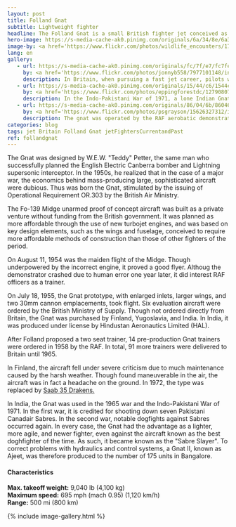 ```yaml
---
layout: post
title: Folland Gnat
subtitle: Lightweight fighter
headline: The Folland Gnat is a small British fighter jet conceived as a lightweight aircraft for combat and training.
hero-image: https://s-media-cache-ak0.pinimg.com/originals/6a/34/8e/6a348e1d3afc3477ffc8f7d920760578.jpg
image-by: <a href='https://www.flickr.com/photos/wildlife_encounters/17075243821/in/photolist-896hMc-9NqC2t-6qVbey-BFUWqD-9WDEkQ-RQ8t1m-6qR1LR-dsqsLy-kuhBtX-rR1YLx-vuW7iG-FrvC5N-4Msr6-6qR1he-dsqhhg-37Wwrw-6qQZGk-pNwfPF-HqTJfS-dsqrt5-RqSrF5-A3XrW8-6qVae9-dsqkRx-V1w5tM-Qjzo9L-CQjZXH-S38qou-r4YmLU-KkctVS-KuzNFn-wwnkLE-wwnkG1-nj7y8w-wQLjio-wSmeYd-wAtg7U-vHtPJP-wEACFk-weCc3J-s1T66x-oFwVew-ooHFxu-fDwL7Z-9SXMgv-9SXLF6-9Rzfwb-896h1R-6qVayN-5i1uGk' target='_new'>Folland Gnat T Mk1</a> by <a href='https://www.flickr.com/photos/wildlife_encounters/' target='_new'>Steve Slater</a> under <a href='https://creativecommons.org/licenses/by/2.0/' target='_new'>Attribution 2.0 Generic</a>
lang: en
gallery:
   - url: https://s-media-cache-ak0.pinimg.com/originals/fc/7f/e7/fc7fe766abb845fabb7242a5e893f7c2.jpg
     by: <a href='https://www.flickr.com/photos/jonnyb558/7977101148/in/photolist-d9UJfG-9PfNZn-H7mHdU-9NUcqb-9Rzfjf-9PSZZc-fHxcy4-raH51u-EEgLKd-9WC9aj-9SXMwZ-9RwnRX-kJ9P68-fHPKTY-9NqPyn-9WC9qo-896gki-9PT1oe-fHPKY1-oRYmT4-wSmfzJ-9Rzged-9NtuNG-oRXK1x-6qR2tD-pwgFKr-f8K96N-4Msp1-9ctHJW-4Msnx-oRYgnK-SGU6Au-dov2Sz-9WC8XW-pwjq98-qYHB9K-899xJo-pNRfVA-d1FcLQ-oHyJaR-ntSpja-6qVbYh-o58ZD4-896j1g-pwhHuB-4BWTg-oFwVuG-oRXyCi-pNQZPJ-kuhewx' target='_new'>Duxford Airshow 2012</a> by <a href='https://www.flickr.com/photos/jonnyb558/' target='_new'>John5199</a> under <a href='https://creativecommons.org/licenses/by/2.0/' target='_new'>Attribution 2.0 Generic</a>
     description: In Britain, when pursuing a fast jet career, pilots were trained for 70 hours on the Gnat.
   - url: https://s-media-cache-ak0.pinimg.com/originals/15/44/c6/1544c6e18570036cde6a84892bb5d09f.jpg
     by: <a href='https://www.flickr.com/photos/eppingforestdc/12790807775/in/photolist-kuhewx-oFwVRy-71WdaL-fDwNrV-899uCh-oRXn8z-oosV9B-HBHMRf-9NU9CN-4PhnVn-fDwKDr-oxyQ1k-pNQsK9-oPqK2Z-9Ntrxh-pNLT8P-896gEi-8oVufM-dKboZ3-6qVbnA-e1wDpV-nrmr8h-dasXhF-dasSDa-896hMc-9NqC2t-BFUWqD-6qVbey-9WDEkQ-RQ8t1m-6qR1LR-kuhBtX-dsqsLy-rR1YLx-vuW7iG-FrvC5N-4Msr6-6qR1he-dsqhhg-6qQZGk-37Wwrw-pNwfPF-HqTJfS-dsqrt5-RqSrF5-A3XrW8-6qVae9-dsqkRx-V1w5tM-Qjzo9L' target='_new'>CFS Gnat G-RORI Take Off</a> by <a href='https://www.flickr.com/photos/eppingforestdc/' target='_new'>Epping Forest District Council</a> under <a href='https://creativecommons.org/licenses/by-nc-nd/2.0/' target='_new'>Attribution-NonCommercial-NoDerivs 2.0 Generic</a>
     description: In the Indo-Pakistani War of 1971, a lone Indian Gnat pilot held out against six Sabres over Srinagar airfield, and even hit two, before being shot down.
   - url: https://s-media-cache-ak0.pinimg.com/originals/86/04/6b/86046b34881562e25c082978c9f9736d.jpg
     by: <a href='https://www.flickr.com/photos/psgrayson/15626327312/in/photolist-pNR1Gq-fDPpv7-pNQW8q-pNQTzE-9RwncH-9T1yYG-9PSYN6-pNx2r6-oEAGaX-d9UHrn-fDwLHB-9PVRrs-9NRkWT-9RzfJS-ctoWYS-9NqD4H-9Rwo2D-p5VDeb-9Ntu7N-2o9o74-d9UJ7Z-fDwPFB-fDwMyB-9T1zho-9T1A5L-fDPqdf-9PSZpH-9Wzg1H-fDPnDh-9NU8Jm-fDwNak-9SXLNe-9PVR37-9RwmRB-9NRn5H-9PiDGS-fDwK3p-JygdMm-fJKyW8-P1Gx5-9PfPfi-9NRosi-9PT1P2-9PVSx1-pwjUuY-9PfPkg-9NqJfF-9PfP7e-9T1zsG-6JcrPa' target='_new'>Gnat Display Team Open Day</a> by <a href='https://www.flickr.com/photos/psgrayson/' target='_new'>Paul Grayson</a> under <a href='https://creativecommons.org/licenses/by-nc-nd/2.0/' target='_new'>Attribution-NonCommercial-NoDerivs 2.0 Generic</a>
     description: The gnat was operated by the RAF aerobatic demonstration team, first known as the Yellowjacks, and then as the Red Arrows. Many are still in private hands today.
categories: blog
tags: jet Britain Folland Gnat jetFightersCurrentandPast
ref: follandgnat
---
```

The Gnat was designed by W.E.W. "Teddy" Petter, the same man who successfully planned the English Electric Canberra bomber and Lightning supersonic interceptor. In the 1950s, he realized that in the case of a major war, the economics behind mass-producing large, sophisticated aircraft were dubious. Thus was born the Gnat, stimulated by the issuing of Operational Requirement OR.303 by the British Air Ministry.

The Fo-139 Midge unarmed proof of concept aircraft was built as a private venture without funding from the British government. It was planned as more affordable through the use of new turbojet engines, and was based on key design elements, such as the wings and fuselage, conceived to require more affordable methods of construction than those of other fighters of the period.

On August 11, 1954 was the maiden flight of the Midge. Though underpowered by the incorrect engine, it proved a good flyer. Althoug the demonstrator crashed due to human error one year later, it did interest RAF officers as a trainer.

On July 18, 1955, the Gnat prototype, with enlarged inlets, larger wings, and two 30mm cannon emplacements, took flight. Six evaluation aircraft were ordered by the British Ministry of Supply. Though not ordered directly from Britain, the Gnat was purchased by Finland, Yugoslavia, and India. In India, it was produced under license by Hindustan Aeronautics Limited (HAL).

After Folland proposed a two seat trainer, 14 pre-production Gnat trainers were ordered in 1958 by the RAF. In total, 91 more trainers were delivered to Britain until 1965.

In Finland, the aircraft fell under severe criticism due to much maintenance caused by the harsh weather. Though found maneuverable in the air, the aircraft was in fact a headache on the ground. In 1972, the type was replaced by <a href='{{ site.baseurl }}{% post_url 2016-06-24-saab-35-draken %}'>Saab 35 Drakens.</a>

In India, the Gnat was used in the 1965 war and the Indo-Pakistani War of 1971. In the first war, it is credited for shooting down seven Pakistani Canadair Sabres. In the second war, notable dogfights against Sabres occurred again. In every case, the Gnat had the advantage as a lighter, more agile, and newer fighter, even against the aircraft known as the best doghfighter of the time. As such, it became known as the "Sabre Slayer". To correct problems with hydraulics and control systems, a Gnat II, known as Ajeet, was therefore produced to the number of 175 units in Bangalore.

<h4>Characteristics</h4>

<strong>Max. takeoff weight:</strong> 9,040 lb (4,100 kg)<br />
<strong>Maximum speed:</strong> 695 mph (mach 0.95) (1,120 km/h)<br />
<strong>Range:</strong> 500 mi (800 km)

{% include image-gallery.html %}
